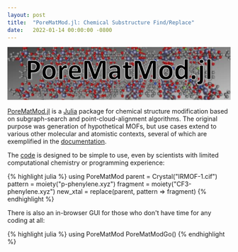 ```yaml
---
layout: post
title:  "PoreMatMod.jl: Chemical Substructure Find/Replace"
date:   2022-01-14 00:00:00 -0800
---
```


![PoreMatMod.jl Logo](/assets/img/porematmod_logo.jfif)

[PoreMatMod.jl][porematmod-pub] is a [Julia][julialang] package for chemical structure 
modification based on subgraph-search and point-cloud-alignment algorithms.
The original purpose was generation of hypothetical MOFs, but use cases
extend to various other molecular and atomistic contexts, several of which
are exemplified in the [documentation][porematmod-docs].

The [code][porematmod-github] is designed to be simple to use, even by scientists 
with limited computational chemistry or programming experience:

{% highlight julia %}
using PoreMatMod
parent = Crystal("IRMOF-1.cif")
pattern = moiety("p-phenylene.xyz")
fragment = moiety("CF3-phenylene.xyz")
new_xtal = replace(parent, pattern => fragment)
{% endhighlight %}

There is also an in-browser GUI for those who don't have time for any coding at all:

{% highlight julia %}
using PoreMatMod
PoreMatModGo()
{% endhighlight %}

[julialang]: https://julialang.org/
[porematmod-pub]: https://pubs.acs.org/doi/10.1021/acs.jcim.1c01219
[porematmod-docs]: https://SimonEnsemble.github.io/PoreMatMod.jl
[porematmod-github]: https://github.com/SimonEnsemble/PoreMatMod.jl
